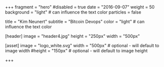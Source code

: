 +++
fragment = "hero"
#disabled = true
date = "2016-09-07"
weight = 50
background = "light" # can influence the text color
particles = false

title = "Kim Neunert"
subtitle = "Bitcoin Devops"
color = "light" # can influence the text color

[header]
  image = "header4.jpg"
  height = "250px"
  width = "500px"

[asset]
  image = "logo_white.svg"
  width = "500px" # optional - will default to image width
  #height = "150px" # optional - will default to image height

+++
